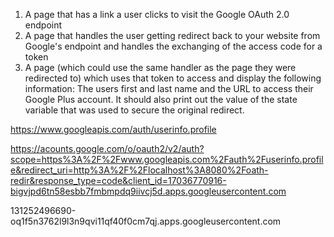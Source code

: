 
  1. A page that has a link a user clicks to visit the Google OAuth 2.0 endpoint
  2. A page that handles the user getting redirect back to your website from
   Google's endpoint and handles the exchanging of the access code for a token
  3. A page (which could use the same handler as the page they were redirected
   to) which uses that token to access and display  the following information:
   The users first and last name and the URL to access their Google Plus
   account. It should also print out the value of the state variable that was
   used to secure the original redirect.



   https://www.googleapis.com/auth/userinfo.profile

https://acounts.google.com/o/oauth2/v2/auth?scope=https%3A%2F%2Fwww.googleapis.com%2Fauth%2Fuserinfo.profile&redirect_uri=http%3A%2F%2Flocalhost%3A8080%2Foath-redir&response_type=code&client_id=17036770916-bigvjpd6tn58esbb7fmbmpdq9iivcj5d.apps.googleusercontent.com


 131252496690-oq1f5n3762l9l3n9qvi11qf40f0cm7qj.apps.googleusercontent.com
